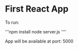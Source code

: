 First React App
===============

To run:

'''npm install
node server.js
''''

App will be available at port: 5000

